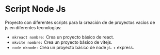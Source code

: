 # Script Node Js

Proyecto con diferentes scripts para la creación de de proyectos vacíos de js en diferentes tecnologías:

* `mkreact nombre:` Crea un proyecto básico de react.
* `mkvite nombre:` Crea un proyecto básico de vitejs.
* `node mknode:` Crea un proyecto básico de node js. + express.
